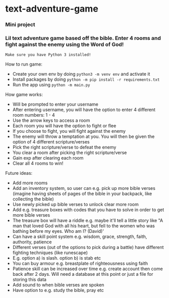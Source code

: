 # text-adventure-game

### Mini project

### Lil text adventure game based off the bible. Enter 4 rooms and fight against the enemy using the Word of God!

    Make sure you have Python 3 installed!

How to run game:

- Create your own env by doing `python3 -m venv env` and activate it
- Install packages by doing `python -m pip install -r requirements.txt`
- Run the app using `python -m main.py`
  

How game works:
- Will be prompted to enter your username
- After entering username, you will have the option to enter 4 different room numbers: 1 - 4
- Use the arrow keys to access a room
- Each room you will have the option to fight or flee
- If you choose to fight, you will fight against the enemy
- The enemy will throw a temptation at you. You will then be given the option of 4 different scripture/verses
- Pick the right scripture/verse to defeat the enemy
- You clear a room after picking the right scripture/verse
- Gain exp after clearing each room
- Clear all 4 rooms to win!

Future ideas:
- Add more rooms
- Add an inventory system, so user can e.g. pick up more bible verses (imagine having sheets of pages of the bible in your backpack, like collecting the bible)
- Use newly picked up bible verses to unlock clear more room
- Add e.g. treasure boxes with codes that you have to solve in order to get more bible verses
- The treasure box will have a riddle e.g. maybe it'll tell a little story like "A man that loved God with all his heart, but fell to the women who was bathing before my eyes. Who am I? (David)'
- Can have a skill point system e.g. wisdom, grace, strength, faith, authority, patience
- Different verses (out of the options to pick during a battle) have different fighting techniques (like runescape)
- E.g. option a) is slash. option b) is stab etc
- You can buy armour e.g. breastplate of righteousness using faith
- Patience skill can be increased over time e.g. create account then come back after 2 days. Will need a database at this point or just a file for storing this data
- Add sound to when bible verses are spoken
- Have option to e.g. study the bible, pray etc